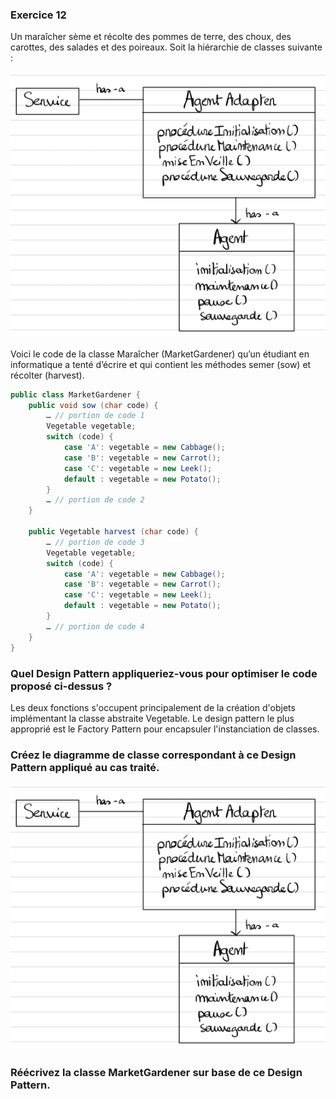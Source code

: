 ### Exercice 12

Un maraîcher sème et récolte des pommes de terre, des choux, des carottes, des
salades et des poireaux.
Soit la hiérarchie de classes suivante :

![img.png](FactoryPattern.png)

Voici le code de la classe Maraîcher (MarketGardener) qu’un étudiant en
informatique a tenté d’écrire et qui contient les méthodes semer (sow) et
récolter (harvest).

```Java
public class MarketGardener {
    public void sow (char code) {
        … // portion de code 1
        Vegetable vegetable;
        switch (code) {
            case 'A': vegetable = new Cabbage();
            case 'B': vegetable = new Carrot();
            case 'C': vegetable = new Leek();
            default : vegetable = new Potato();
        }
        … // portion de code 2
    }
    
    public Vegetable harvest (char code) {
        … // portion de code 3
        Vegetable vegetable;
        switch (code) {
            case 'A': vegetable = new Cabbage();
            case 'B': vegetable = new Carrot();
            case 'C': vegetable = new Leek();
            default : vegetable = new Potato();
        }
        … // portion de code 4
    }
}
```

### Quel Design Pattern appliqueriez-vous pour optimiser le code proposé ci-dessus ?

Les deux fonctions s'occupent principalement de la création d'objets implémentant la classe abstraite Vegetable.
Le design pattern le plus approprié est le Factory Pattern pour encapsuler l'instanciation de classes.

### Créez le diagramme de classe correspondant à ce Design Pattern appliqué au cas traité.

![FactoryPattern.png](FactoryPattern.png)
### Réécrivez la classe MarketGardener sur base de ce Design Pattern.